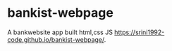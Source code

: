 # bankist-webpage

A bankwebsite app built html,css JS
https://srini1992-code.github.io/bankist-webpage/.
